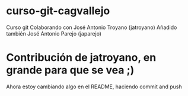 # curso-git-cagvallejo
Curso git
Colaborando con José Antonio Troyano (jatroyano)
Añadido también José Antonio Parejo (japarejo)

# Contribución de jatroyano, en grande para que se vea ;)

Ahora estoy cambiando algo en el README, haciendo commit and push
